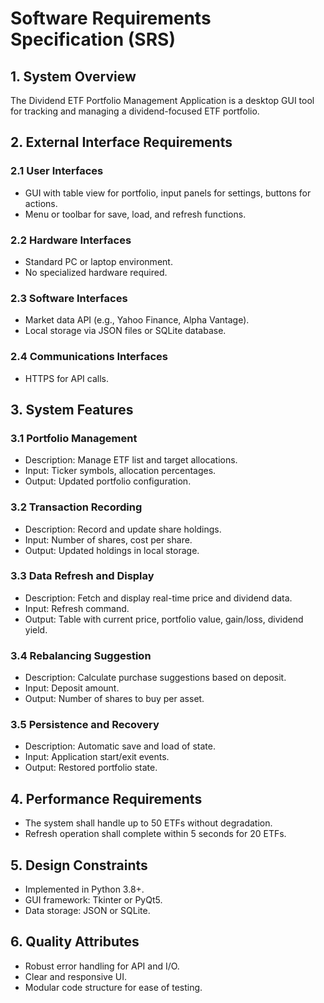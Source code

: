 # Software Requirements Specification (SRS)

## 1. System Overview
The Dividend ETF Portfolio Management Application is a desktop GUI tool for tracking and managing a dividend-focused ETF portfolio.

## 2. External Interface Requirements

### 2.1 User Interfaces
- GUI with table view for portfolio, input panels for settings, buttons for actions.
- Menu or toolbar for save, load, and refresh functions.

### 2.2 Hardware Interfaces
- Standard PC or laptop environment.
- No specialized hardware required.

### 2.3 Software Interfaces
- Market data API (e.g., Yahoo Finance, Alpha Vantage).
- Local storage via JSON files or SQLite database.

### 2.4 Communications Interfaces
- HTTPS for API calls.

## 3. System Features

### 3.1 Portfolio Management
- Description: Manage ETF list and target allocations.
- Input: Ticker symbols, allocation percentages.
- Output: Updated portfolio configuration.

### 3.2 Transaction Recording
- Description: Record and update share holdings.
- Input: Number of shares, cost per share.
- Output: Updated holdings in local storage.

### 3.3 Data Refresh and Display
- Description: Fetch and display real-time price and dividend data.
- Input: Refresh command.
- Output: Table with current price, portfolio value, gain/loss, dividend yield.

### 3.4 Rebalancing Suggestion
- Description: Calculate purchase suggestions based on deposit.
- Input: Deposit amount.
- Output: Number of shares to buy per asset.

### 3.5 Persistence and Recovery
- Description: Automatic save and load of state.
- Input: Application start/exit events.
- Output: Restored portfolio state.

## 4. Performance Requirements
- The system shall handle up to 50 ETFs without degradation.
- Refresh operation shall complete within 5 seconds for 20 ETFs.

## 5. Design Constraints
- Implemented in Python 3.8+.
- GUI framework: Tkinter or PyQt5.
- Data storage: JSON or SQLite.

## 6. Quality Attributes
- Robust error handling for API and I/O.
- Clear and responsive UI.
- Modular code structure for ease of testing.

